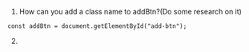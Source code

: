 1. How can you add a class name to addBtn?(Do some research on it)
```
const addBtn = document.getElementById("add-btn");
```
2. 

